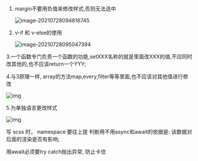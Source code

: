 1. margin不要用负值来修改样式,否则无法选中

   ![image-20210728094816745](C:\Users\yangyang08\AppData\Roaming\Typora\typora-user-images\image-20210728094816745.png)

2. v-if 和 v-else的使用

   ![image-20210728095047394](C:\Users\yangyang08\AppData\Roaming\Typora\typora-user-images\image-20210728095047394.png)

3.一个函数专门负责一个函数的功能,setXXX名称的就是里面改XXX的值,不应同时改其他的,也不应该return一个YYY;

4.与3原理一样, array的方法map,every,filter等等里面,也不应该对其他值进行修改

![img](C:\Users\YANGYA~1\AppData\Roaming\LanxinSoftCustom\Resource\Pictures\2285568\0880c08b0110ba819b14.png)



5.为单独语言更改样式

![img](C:\Users\YANGYA~1\AppData\Roaming\LanxinSoftCustom\Resource\Pictures\2285568\0880c08b0110bcf5b914.png)

写 scss 时，  namespace  要往上提
判断用不用async和await的依据是: 该数据对后面的渲染是否有影响;

用await必须要try catch抛出异常, 防止卡住
